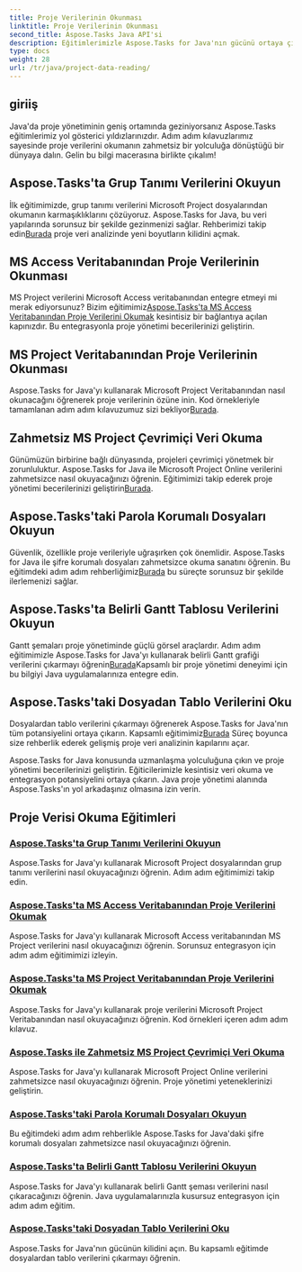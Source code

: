 ```yaml
---
title: Proje Verilerinin Okunması
linktitle: Proje Verilerinin Okunması
second_title: Aspose.Tasks Java API'si
description: Eğitimlerimizle Aspose.Tasks for Java'nın gücünü ortaya çıkarın! Grup tanımlarını okumaktan Gantt şeması verilerini çıkarmaya kadar kusursuz entegrasyonda uzmanlaşın.
type: docs
weight: 28
url: /tr/java/project-data-reading/
---
```

## giriiş
Java'da proje yönetiminin geniş ortamında geziniyorsanız Aspose.Tasks eğitimlerimiz yol gösterici yıldızlarınızdır. Adım adım kılavuzlarımız sayesinde proje verilerini okumanın zahmetsiz bir yolculuğa dönüştüğü bir dünyaya dalın. Gelin bu bilgi macerasına birlikte çıkalım!

## Aspose.Tasks'ta Grup Tanımı Verilerini Okuyun
 İlk eğitimimizde, grup tanımı verilerini Microsoft Project dosyalarından okumanın karmaşıklıklarını çözüyoruz. Aspose.Tasks for Java, bu veri yapılarında sorunsuz bir şekilde gezinmenizi sağlar. Rehberimizi takip edin[Burada](./read-group-definition/) proje veri analizinde yeni boyutların kilidini açmak.

## MS Access Veritabanından Proje Verilerinin Okunması
 MS Project verilerini Microsoft Access veritabanından entegre etmeyi mi merak ediyorsunuz? Bizim eğitimimiz[Aspose.Tasks'ta MS Access Veritabanından Proje Verilerini Okumak](./read-access-database/) kesintisiz bir bağlantıya açılan kapınızdır. Bu entegrasyonla proje yönetimi becerilerinizi geliştirin.

## MS Project Veritabanından Proje Verilerinin Okunması
Aspose.Tasks for Java'yı kullanarak Microsoft Project Veritabanından nasıl okunacağını öğrenerek proje verilerinin özüne inin. Kod örnekleriyle tamamlanan adım adım kılavuzumuz sizi bekliyor[Burada](./read-project-database/).

## Zahmetsiz MS Project Çevrimiçi Veri Okuma
 Günümüzün birbirine bağlı dünyasında, projeleri çevrimiçi yönetmek bir zorunluluktur. Aspose.Tasks for Java ile Microsoft Project Online verilerini zahmetsizce nasıl okuyacağınızı öğrenin. Eğitimimizi takip ederek proje yönetimi becerilerinizi geliştirin[Burada](./read-project-online/).

## Aspose.Tasks'taki Parola Korumalı Dosyaları Okuyun
 Güvenlik, özellikle proje verileriyle uğraşırken çok önemlidir. Aspose.Tasks for Java ile şifre korumalı dosyaları zahmetsizce okuma sanatını öğrenin. Bu eğitimdeki adım adım rehberliğimiz[Burada](./read-password-protected/) bu süreçte sorunsuz bir şekilde ilerlemenizi sağlar.

## Aspose.Tasks'ta Belirli Gantt Tablosu Verilerini Okuyun
 Gantt şemaları proje yönetiminde güçlü görsel araçlardır. Adım adım eğitimimizle Aspose.Tasks for Java'yı kullanarak belirli Gantt grafiği verilerini çıkarmayı öğrenin[Burada](./read-specific-gantt-chart-data/)Kapsamlı bir proje yönetimi deneyimi için bu bilgiyi Java uygulamalarınıza entegre edin.

## Aspose.Tasks'taki Dosyadan Tablo Verilerini Oku
 Dosyalardan tablo verilerini çıkarmayı öğrenerek Aspose.Tasks for Java'nın tüm potansiyelini ortaya çıkarın. Kapsamlı eğitimimiz[Burada](./read-table-data/) Süreç boyunca size rehberlik ederek gelişmiş proje veri analizinin kapılarını açar.

Aspose.Tasks for Java konusunda uzmanlaşma yolculuğuna çıkın ve proje yönetimi becerilerinizi geliştirin. Eğiticilerimizle kesintisiz veri okuma ve entegrasyon potansiyelini ortaya çıkarın. Java proje yönetimi alanında Aspose.Tasks'ın yol arkadaşınız olmasına izin verin.

## Proje Verisi Okuma Eğitimleri
### [Aspose.Tasks'ta Grup Tanımı Verilerini Okuyun](./read-group-definition/)
Aspose.Tasks for Java'yı kullanarak Microsoft Project dosyalarından grup tanımı verilerini nasıl okuyacağınızı öğrenin. Adım adım eğitimimizi takip edin.
### [Aspose.Tasks'ta MS Access Veritabanından Proje Verilerini Okumak](./read-access-database/)
Aspose.Tasks for Java'yı kullanarak Microsoft Access veritabanından MS Project verilerini nasıl okuyacağınızı öğrenin. Sorunsuz entegrasyon için adım adım eğitimimizi izleyin.
### [Aspose.Tasks'ta MS Project Veritabanından Proje Verilerini Okumak](./read-project-database/)
Aspose.Tasks for Java'yı kullanarak proje verilerini Microsoft Project Veritabanından nasıl okuyacağınızı öğrenin. Kod örnekleri içeren adım adım kılavuz.
### [Aspose.Tasks ile Zahmetsiz MS Project Çevrimiçi Veri Okuma](./read-project-online/)
Aspose.Tasks for Java'yı kullanarak Microsoft Project Online verilerini zahmetsizce nasıl okuyacağınızı öğrenin. Proje yönetimi yeteneklerinizi geliştirin.
### [Aspose.Tasks'taki Parola Korumalı Dosyaları Okuyun](./read-password-protected/)
Bu eğitimdeki adım adım rehberlikle Aspose.Tasks for Java'daki şifre korumalı dosyaları zahmetsizce nasıl okuyacağınızı öğrenin.
### [Aspose.Tasks'ta Belirli Gantt Tablosu Verilerini Okuyun](./read-specific-gantt-chart-data/)
Aspose.Tasks for Java'yı kullanarak belirli Gantt şeması verilerini nasıl çıkaracağınızı öğrenin. Java uygulamalarınızla kusursuz entegrasyon için adım adım eğitim.
### [Aspose.Tasks'taki Dosyadan Tablo Verilerini Oku](./read-table-data/)
Aspose.Tasks for Java'nın gücünün kilidini açın. Bu kapsamlı eğitimde dosyalardan tablo verilerini çıkarmayı öğrenin.